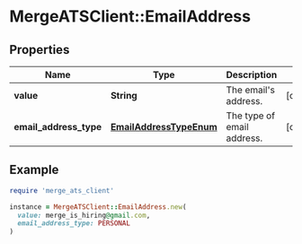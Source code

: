 # MergeATSClient::EmailAddress

## Properties

| Name | Type | Description | Notes |
| ---- | ---- | ----------- | ----- |
| **value** | **String** | The email&#39;s address. | [optional] |
| **email_address_type** | [**EmailAddressTypeEnum**](EmailAddressTypeEnum.md) | The type of email address. | [optional] |

## Example

```ruby
require 'merge_ats_client'

instance = MergeATSClient::EmailAddress.new(
  value: merge_is_hiring@gmail.com,
  email_address_type: PERSONAL
)
```


